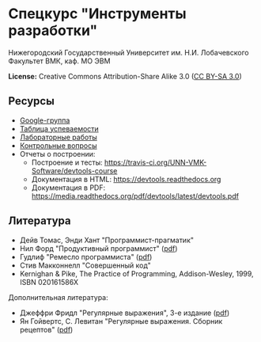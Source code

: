 # Спецкурс "Инструменты разработки"

Нижегородский Государственный Университет им. Н.И. Лобачевского
Факультет ВМК, каф. МО ЭВМ

**License:** Creative Commons Attribution-Share Alike 3.0
([CC BY-SA 3.0](http://creativecommons.org/licenses/by-sa/3.0/))

## Ресурсы

 - [Google-группа](<https://groups.google.com/forum/?hl=ru#!forum/devtools-course>)
 - [Таблица успеваемости](https://docs.google.com/spreadsheet/ccc?key=0AsBBkrQIoSbjdEdTUFRsaUw3LV92eVhwXzYtb0tZNHc#gid=5)
 - [Лабораторные работы](https://github.com/UNN-VMK-Software/devtools-course/wiki/%D0%9B%D0%B0%D0%B1%D0%BE%D1%80%D0%B0%D1%82%D0%BE%D1%80%D0%BD%D1%8B%D0%B5-%D1%80%D0%B0%D0%B1%D0%BE%D1%82%D1%8B)
 - [Контрольные вопросы](https://github.com/UNN-VMK-Software/devtools-course/wiki/%D0%9A%D0%BE%D0%BD%D1%82%D1%80%D0%BE%D0%BB%D1%8C%D0%BD%D1%8B%D0%B5-%D0%B2%D0%BE%D0%BF%D1%80%D0%BE%D1%81%D1%8B)
 - Отчеты о построении:
   - Построение и тесты: <https://travis-ci.org/UNN-VMK-Software/devtools-course>
   - Документация в HTML: <https://devtools.readthedocs.org>
   - Документация в PDF: <https://media.readthedocs.org/pdf/devtools/latest/devtools.pdf>

## Литература
  - Дейв Томас, Энди Хант "Программист-прагматик"
  - Нил Форд "Продуктивный программист"
    ([pdf](http://www.books.ru/books/produktivnyi-programmist-kak-sdelat-slozhnoe-prostym-a-nevozmozhnoe--vozmozhnym-fail-pdf-646592/?show=1))
  - Гудлиф "Ремесло программиста"
    ([pdf](http://www.books.ru/books/remeslo-programmista-praktika-napisaniya-khoroshego-koda-fail-pdf-646106/?show=1))
  - Стив Макконнелл "Совершенный код"
  - Kernighan & Pike, The Practice of Programming, Addison-Wesley, 1999, ISBN 020161586X

Дополнительная литература:

  - Джеффри Фридл "Регулярные выражения", 3-е издание
    ([pdf](http://www.books.ru/books/regulyarnye-vyrazheniya-3-e-izdanie-fail-pdf-626982/?show=1))
  - Ян Гойвертс, С. Левитан "Регулярные выражения. Сборник рецептов"
    ([pdf](http://www.books.ru/books/regulyarnye-vyrazheniya-sbornik-retseptov-fail-pdf-714878/?show=1))
